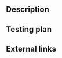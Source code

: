<!--
Thank you for contributing to hashicorp/terraform-svchost! Please read CONTRIBUTING.md for detailed information when preparing your change.

Please fill out the remaining template to assist code reviewers and testers with incorporating your change. If a section does not apply, feel free to delete it.
-->

## Description

<!-- Describe why you're making this change. -->

## Testing plan

<!--
1.  _Describe how to replicate_
1.  _the conditions under which your code performs its purpose,_
1.  _including example code to run where necessary._
-->

## External links

<!--
_Include any links here that might be helpful for people reviewing your PR. If there are none, feel free to delete this section._
-->
